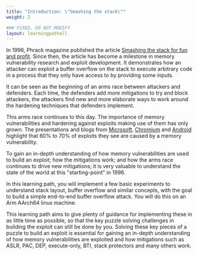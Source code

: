 ```yaml
---
title: "Introduction: \"Smashing the stack\""
weight: 2

### FIXED, DO NOT MODIFY
layout: learningpathall
---
```


In 1996, Phrack magazine published the article
[Smashing the stack for fun and profit](http://phrack.org/issues/49/14.html#article).
Since then, the article has become a milestone in memory vulnerability research
and exploit development. It demonstrates how an attacker can exploit a buffer
overflow on the stack to execute arbitrary code in a process that they only have
access to by providing some inputs.

It can be seen as the beginning of an arms race between attackers and
defenders. Each time, the defenders add more mitigations to try and block
attackers, the attackers find new and more elaborate ways to
work around the hardening techniques that defenders implement.

This arms race continues to this day. The importance of memory vulnerabilities
and hardening against exploits making use of them has only grown. The
presentations and blogs from
[Microsoft](https://youtu.be/PjbGojjnBZQ?si=oCHCa0SHgaSNr6Gr&t=836),
[Chromium](https://www.chromium.org/Home/chromium-security/memory-safety/) and
[Android](https://security.googleblog.com/2021/01/data-driven-security-hardening-in.html)
highlight that 60% to 70% of exploits they see are caused by a memory
vulnerability.

To gain an in-depth understanding of how memory vulnerabilities are
used to build an exploit; how the mitigations work; and how the arms race
continues to drive new mitigations; it is very valuable to understand the state
of the world at this "starting-point" in 1996.

In this learning path, you will implement a few basic experiments to understand
stack layout, buffer overflow and similar concepts, with the goal to build a
simple end-to-end buffer overflow attack. You will do this on an Arm AArch64 linux machine.

This learning path aims to give plenty of guidance for implementing these in as little time as possible, so that the key puzzle solving challenges in building the exploit can still be done by you. Solving these key pieces of a puzzle to build an exploit is essential for gaining an in-depth understanding of how memory vulnerabilities are
exploited and how mitigations such as ASLR, PAC, DEP, execute-only, BTI, stack protectors and many others work.
